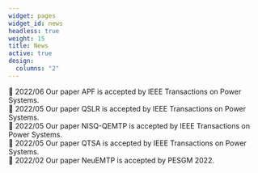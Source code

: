 ```yaml
---
widget: pages
widget_id: news
headless: true
weight: 15
title: News
active: true
design:
  columns: "2"
---
```

:loudspeaker: 2022/06 Our paper APF is accepted by IEEE Transactions on Power Systems.\
:loudspeaker: 2022/05 Our paper QSLR is accepted by IEEE Transactions on Power Systems.\
:loudspeaker: 2022/05 Our paper NISQ-QEMTP is accepted by IEEE Transactions on Power Systems.\
:loudspeaker: 2022/05 Our paper QTSA is accepted by IEEE Transactions on Power Systems.\
:loudspeaker: 2022/02 Our paper NeuEMTP is accepted by PESGM 2022.
<!-- :loudspeaker: 2021/02 Our paper  
[[More...]](/news/) -->
